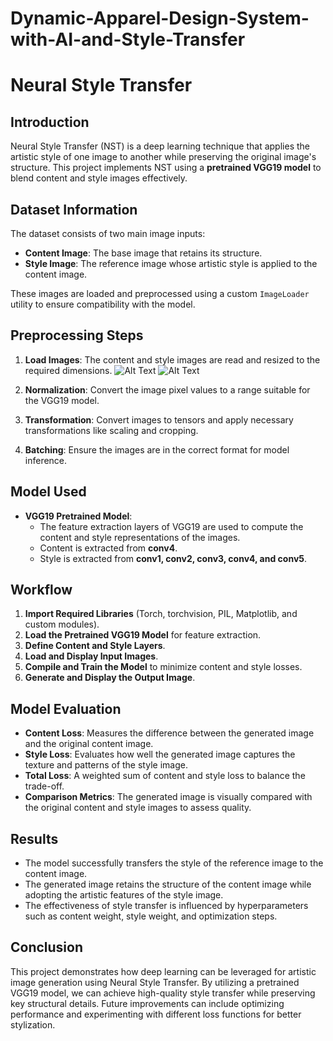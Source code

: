 # Dynamic-Apparel-Design-System-with-AI-and-Style-Transfer
# Neural Style Transfer

## Introduction
Neural Style Transfer (NST) is a deep learning technique that applies the artistic style of one image to another while preserving the original image's structure. This project implements NST using a **pretrained VGG19 model** to blend content and style images effectively.

## Dataset Information
The dataset consists of two main image inputs:
- **Content Image**: The base image that retains its structure.
- **Style Image**: The reference image whose artistic style is applied to the content image.

These images are loaded and preprocessed using a custom `ImageLoader` utility to ensure compatibility with the model.

## Preprocessing Steps
1. **Load Images**: The content and style images are read and resized to the required dimensions.
   ![Alt Text](Images/1.png)
  ![Alt Text](Images/2.png)

3. **Normalization**: Convert the image pixel values to a range suitable for the VGG19 model.
4. **Transformation**: Convert images to tensors and apply necessary transformations like scaling and cropping.
5. **Batching**: Ensure the images are in the correct format for model inference.

## Model Used
- **VGG19 Pretrained Model**: 
  - The feature extraction layers of VGG19 are used to compute the content and style representations of the images.
  - Content is extracted from **conv4**.
  - Style is extracted from **conv1, conv2, conv3, conv4, and conv5**.

## Workflow
1. **Import Required Libraries** (Torch, torchvision, PIL, Matplotlib, and custom modules).
2. **Load the Pretrained VGG19 Model** for feature extraction.
3. **Define Content and Style Layers**.
4. **Load and Display Input Images**.
5. **Compile and Train the Model** to minimize content and style losses.
6. **Generate and Display the Output Image**.

## Model Evaluation
- **Content Loss**: Measures the difference between the generated image and the original content image.
- **Style Loss**: Evaluates how well the generated image captures the texture and patterns of the style image.
- **Total Loss**: A weighted sum of content and style loss to balance the trade-off.
- **Comparison Metrics**: The generated image is visually compared with the original content and style images to assess quality.

## Results
- The model successfully transfers the style of the reference image to the content image.
- The generated image retains the structure of the content image while adopting the artistic features of the style image.
- The effectiveness of style transfer is influenced by hyperparameters such as content weight, style weight, and optimization steps.

## Conclusion
This project demonstrates how deep learning can be leveraged for artistic image generation using Neural Style Transfer. By utilizing a pretrained VGG19 model, we can achieve high-quality style transfer while preserving key structural details. Future improvements can include optimizing performance and experimenting with different loss functions for better stylization.

